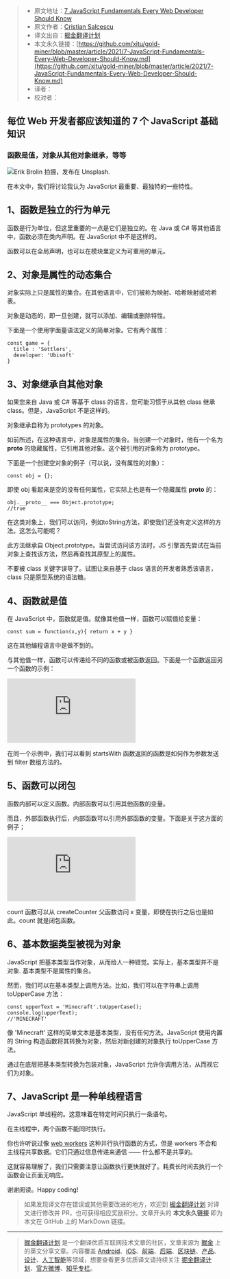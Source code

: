 > * 原文地址：[7 JavaScript Fundamentals Every Web Developer Should Know](https://betterprogramming.pub/7-javascript-fundamentals-every-web-developer-should-know-8c0f7e491167)
> * 原文作者：[Cristian Salcescu](https://cristiansalcescu.medium.com/)
> * 译文出自：[掘金翻译计划](https://github.com/xitu/gold-miner)
> * 本文永久链接：[https://github.com/xitu/gold-miner/blob/master/article/2021/7-JavaScript-Fundamentals-Every-Web-Developer-Should-Know.md](https://github.com/xitu/gold-miner/blob/master/article/2021/7-JavaScript-Fundamentals-Every-Web-Developer-Should-Know.md)
> * 译者：
> * 校对者：

## 每位 Web 开发者都应该知道的 7 个 JavaScript 基础知识

### 函数是值，对象从其他对象继承，等等

![[Erik Brolin](https://unsplash.com/@erik_brolin?utm_source=medium&utm_medium=referral) 拍摄，发布在 [Unsplash](https://unsplash.com?utm_source=medium&utm_medium=referral).](https://cdn-images-1.medium.com/max/12000/0*s4pg_I-HRI_qKGGM)

在本文中，我们将讨论我认为 JavaScript 最重要、最独特的一些特性。

## 1、函数是独立的行为单元

函数是行为单位，但这里重要的一点是它们是独立的。在 Java 或 C# 等其他语言中，函数必须在类内声明。在 JavaScript 中不是这样的。

函数可以在全局声明，也可以在模块里定义为可重用的单元。

## 2、对象是属性的动态集合

对象实际上只是属性的集合。在其他语言中，它们被称为映射、哈希映射或哈希表。

对象是动态的，即一旦创建，就可以添加、编辑或删除特性。

下面是一个使用字面量语法定义的简单对象。它有两个属性：

    const game = {
      title : 'Settlers',
      developer: 'Ubisoft'
    }

## 3、对象继承自其他对象

如果您来自 Java 或 C# 等基于 class 的语言，您可能习惯于从其他 class 继承 class。但是，JavaScript 不是这样的。

对象继承自称为 prototypes 的对象。

如前所述，在这种语言中，对象是属性的集合。当创建一个对象时，他有一个名为 __proto__ 的隐藏属性，它引用其他对象。这个被引用的对象称为 prototype。

下面是一个创建空对象的例子（可以说，没有属性的对象）：

    const obj = {};

即使 obj 看起来是空的没有任何属性，它实际上也是有一个隐藏属性 __proto__ 的：

    obj.__proto__ === Object.prototype;
    //true

在这类对象上，我们可以访问，例如toString方法，即使我们还没有定义这样的方法。这怎么可能呢？

此方法继承自 Object.prototype。当尝试访问该方法时，JS 引擎首先尝试在当前对象上查找该方法，然后再查找其原型上的属性。

不要被 class 关键字误导了。试图让来自基于 class 语言的开发者熟悉该语言，class 只是原型系统的语法糖。

## 4、函数就是值

在 JavaScript 中，函数就是值。就像其他值一样，函数可以赋值给变量：

    const sum = function(x,y){ return x + y }

这在其他编程语言中是做不到的。

与其他值一样，函数可以传递给不同的函数或被函数返回。下面是一个函数返回另一个函数的示例：

 <iframe src="https://medium.com/media/05fdebef4666b4521504b135aa7b4685" frameborder=0></iframe>

在同一个示例中，我们可以看到 startsWith 函数返回的函数是如何作为参数发送到 filter 数组方法的。

## 5、函数可以闭包

函数内部可以定义函数。内部函数可以引用其他函数的变量。

而且，外部函数执行后，内部函数可以引用外部函数的变量。下面是关于这方面的例子；

 <iframe src="https://medium.com/media/5f2da0a6d087ea65982f87757c602d99" frameborder=0></iframe>

count 函数可以从 createCounter 父函数访问 x 变量，即使在执行之后也是如此。count 就是闭包函数。

## 6、基本数据类型被视为对象

JavaScript 把基本类型当作对象，从而给人一种错觉。实际上，基本类型并不是对象. 基本类型不是属性的集合。

然而，我们可以在基本类型上调用方法。比如，我们可以在字符串上调用 toUpperCase 方法：

    const upperText = 'Minecraft'.toUpperCase();
    console.log(upperText);
    //'MINECRAFT'

像 'Minecraft' 这样的简单文本是基本类型，没有任何方法。JavaScript 使用内置的 String 构造函数将其转换为对象，然后对新创建的对象执行 toUpperCase 方法。

通过在底层把基本类型转换为包装对象，JavaScript 允许你调用方法，从而视它们为对象。

## 7、JavaScript 是一种单线程语言

JavaScript 单线程的。这意味着在特定时间只执行一条语句。

在主线程中，两个函数不能同时执行。

你也许听说过像 [web workers](https://developer.mozilla.org/en-US/docs/Web/Guide/Performance/Using_web_workers) 这种并行执行函数的方式，但是 workers 不会和主线程共享数据。它们只通过信息传递来通信 —— 什么都不是共享的。

这就容易理解了，我们只需要注意让函数执行更快就好了。耗费长时间去执行一个函数会让页面无响应。

谢谢阅读。Happy coding!

> 如果发现译文存在错误或其他需要改进的地方，欢迎到 [掘金翻译计划](https://github.com/xitu/gold-miner) 对译文进行修改并 PR，也可获得相应奖励积分。文章开头的 **本文永久链接** 即为本文在 GitHub 上的 MarkDown 链接。

---

> [掘金翻译计划](https://github.com/xitu/gold-miner) 是一个翻译优质互联网技术文章的社区，文章来源为 [掘金](https://juejin.im) 上的英文分享文章。内容覆盖 [Android](https://github.com/xitu/gold-miner#android)、[iOS](https://github.com/xitu/gold-miner#ios)、[前端](https://github.com/xitu/gold-miner#前端)、[后端](https://github.com/xitu/gold-miner#后端)、[区块链](https://github.com/xitu/gold-miner#区块链)、[产品](https://github.com/xitu/gold-miner#产品)、[设计](https://github.com/xitu/gold-miner#设计)、[人工智能](https://github.com/xitu/gold-miner#人工智能)等领域，想要查看更多优质译文请持续关注 [掘金翻译计划](https://github.com/xitu/gold-miner)、[官方微博](http://weibo.com/juejinfanyi)、[知乎专栏](https://zhuanlan.zhihu.com/juejinfanyi)。